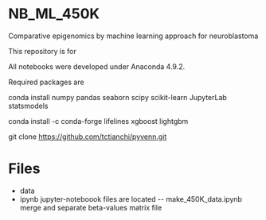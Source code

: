 # NB_ML_450K
Comparative epigenomics by machine learning approach for neuroblastoma


This repository is for 

All notebooks were developed under Anaconda 4.9.2.

Required packages are 

conda install numpy pandas seaborn scipy scikit-learn JupyterLab statsmodels

conda install -c conda-forge lifelines xgboost lightgbm

git clone https://github.com/tctianchi/pyvenn.git


# Files

- data
- ipynb jupyter-noteboook files are located
-- make_450K_data.ipynb merge and separate beta-values matrix file

